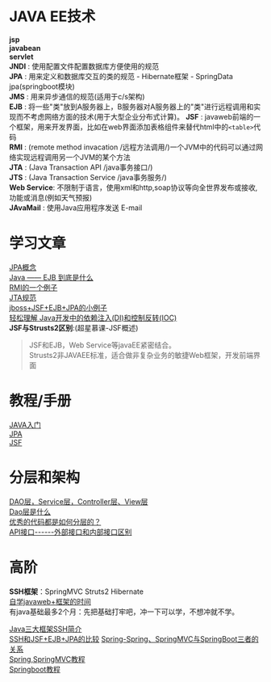 # JAVA EE技术  
**jsp**  
**javabean**  
**servlet**  
**JNDI** : 使用配置文件配置数据库方便使用的规范  
**JPA** : 用来定义和数据库交互的类的规范 - Hibernate框架 - SpringData jpa(springboot模块)  
**JMS** : 用来异步通信的规范(适用于c/s架构)   
**EJB** : 将一些"类"放到A服务器上，B服务器对A服务器上的"类"进行远程调用和实现而不考虑网络方面的技术(用于大型企业分布式计算)。 
**JSF** : javaweb前端的一个框架，用来开发界面，比如在web界面添加表格组件来替代html中的`<table>`代码    
**RMI** : (remote method invacation /远程方法调用/)一个JVM中的代码可以通过网络实现远程调用另一个JVM的某个方法   
**JTA** : (Java Transaction API /java事务接口/)   
**JTS** : (Java Transaction Service /java事务服务/)  
**Web Service**:  不限制于语言，使用xml和http,soap协议等向全世界发布或接收,功能或消息(例如天气预报)  
**JAvaMail** : 使用Java应用程序发送 E-mail   

# 学习文章  
[JPA概念](https://segmentfault.com/a/1190000022465115)  
[Java —— EJB 到底是什么](https://blog.csdn.net/qq_19865749/article/details/75648083)  
[RMI的一个例子](https://www.liaoxuefeng.com/wiki/1252599548343744/1323711850348577)  
[JTA规范](http://www.tianshouzhi.com/api/tutorials/distributed_transaction/385)  
[jboss+JSF+EJB+JPA的小例子](https://blog.csdn.net/frightingforambition/article/details/48781983)  
[轻松理解 Java开发中的依赖注入(DI)和控制反转(IOC)](https://www.jianshu.com/p/506dcd94d4f9)  
**JSF与Strusts2区别**:(超星慕课-JSF概述)  
> JSF和EJB，Web Service等javaEE紧密结合。  
> Strusts2非JAVAEE标准，适合做非复杂业务的敏捷Web框架，开发前端界面  

# 教程/手册
[JAVA入门](https://www.w3cschool.cn/java/java-tutorial.html)  
[JPA](https://www.w3cschool.cn/java/jpa-entitymanager.html)  
[JSF](https://www.w3cschool.cn/java/jsf-basic-tags.html)  



# 分层和架构  
[DAO层，Service层，Controller层、View层](https://blog.csdn.net/zdwzzu2006/article/details/6053006)  
[Dao层是什么](https://www.jianshu.com/p/8c3789d56d95)  
[优秀的代码都是如何分层的？](https://cloud.tencent.com/developer/article/1480978)  
[API接口------外部接口和内部接口区别](https://blog.csdn.net/loner_fang/article/details/82798975)  




# 高阶  
**SSH框架**：SpringMVC  Struts2  Hibernate  
[自学javaweb+框架的时间](https://zhidao.baidu.com/question/447270880?bd_page_type=0&pu=&init=middle)  
有java基础最多2个月：先把基础打牢吧，冲一下可以学，不想冲就不学。  

[Java三大框架SSH简介](https://blog.csdn.net/BaiCangZhiDian/article/details/80885097?utm_medium=distribute.pc_relevant_t0.none-task-blog-BlogCommendFromBaidu-1.control&dist_request_id=&depth_1-utm_source=distribute.pc_relevant_t0.none-task-blog-BlogCommendFromBaidu-1.control)  
[SSH和JSF+EJB+JPA的比较](https://blog.csdn.net/sunbirdhan/article/details/44114105?utm_medium=distribute.pc_relevant.none-task-blog-BlogCommendFromMachineLearnPai2-4.control&dist_request_id=&depth_1-utm_source=distribute.pc_relevant.none-task-blog-BlogCommendFromMachineLearnPai2-4.control)
[Spring-Spring、SpringMVC与SpringBoot三者的关系](https://www.jianshu.com/p/447a2de60ffc)  
[Spring,SpringMVC教程](https://www.w3cschool.cn/wkspring/dcu91icn.html)  
[Springboot教程](https://www.yiibai.com/spring-boot/)  
